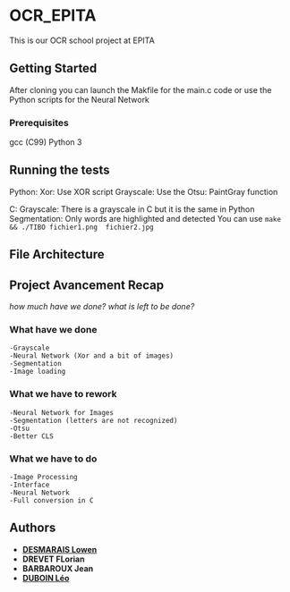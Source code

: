 # OCR_EPITA
This is our OCR school project at EPITA

## Getting Started
After cloning you can launch the Makfile for the main.c code 
or use the Python scripts for the Neural Network

### Prerequisites
gcc (C99)
Python 3


## Running the tests
Python: 
	Xor: Use XOR script
	Grayscale: Use the Otsu: PaintGray function


C:
	Grayscale: There is a grayscale in C but it is the same in Python
	Segmentation: Only words are highlighted and detected 
	You can use `make && ./TIBO fichier1.png  fichier2.jpg` 

## File Architecture

## Project Avancement Recap
*how much have we done? what is left to be done?*

### What have we done 
	-Grayscale
	-Neural Network (Xor and a bit of images)
	-Segmentation
	-Image loading

### What we have to rework
	-Neural Network for Images
	-Segmentation (letters are not recognized)
	-Otsu
	-Better CLS

### What we have to do
	-Image Processing 
	-Interface
	-Neural Network
	-Full conversion in C

## Authors

* [**DESMARAIS Lowen**](https://github.com/Epita-work-Lowen)
* **DREVET FLorian**
* **BARBAROUX Jean**
* [**DUBOIN Léo**](https://github.com/d4ilyrun)
